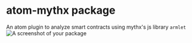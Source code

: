 # atom-mythx package

An atom plugin to analyze smart contracts using mythx's js library `armlet`
![A screenshot of your package](https://f.cloud.github.com/assets/69169/2290250/c35d867a-a017-11e3-86be-cd7c5bf3ff9b.gif)
